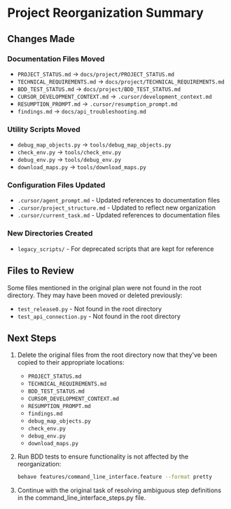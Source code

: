 # Project Reorganization Summary

## Changes Made

### Documentation Files Moved
- `PROJECT_STATUS.md` → `docs/project/PROJECT_STATUS.md`
- `TECHNICAL_REQUIREMENTS.md` → `docs/project/TECHNICAL_REQUIREMENTS.md`
- `BDD_TEST_STATUS.md` → `docs/project/BDD_TEST_STATUS.md`
- `CURSOR_DEVELOPMENT_CONTEXT.md` → `.cursor/development_context.md`
- `RESUMPTION_PROMPT.md` → `.cursor/resumption_prompt.md`
- `findings.md` → `docs/api_troubleshooting.md`

### Utility Scripts Moved
- `debug_map_objects.py` → `tools/debug_map_objects.py`
- `check_env.py` → `tools/check_env.py`
- `debug_env.py` → `tools/debug_env.py`
- `download_maps.py` → `tools/download_maps.py`

### Configuration Files Updated
- `.cursor/agent_prompt.md` - Updated references to documentation files
- `.cursor/project_structure.md` - Updated to reflect new organization
- `.cursor/current_task.md` - Updated references to documentation files

### New Directories Created
- `legacy_scripts/` - For deprecated scripts that are kept for reference

## Files to Review

Some files mentioned in the original plan were not found in the root directory. They may have been moved or deleted previously:
- `test_release0.py` - Not found in the root directory
- `test_api_connection.py` - Not found in the root directory

## Next Steps

1. Delete the original files from the root directory now that they've been copied to their appropriate locations:
   - `PROJECT_STATUS.md`
   - `TECHNICAL_REQUIREMENTS.md`
   - `BDD_TEST_STATUS.md`
   - `CURSOR_DEVELOPMENT_CONTEXT.md`
   - `RESUMPTION_PROMPT.md`
   - `findings.md`
   - `debug_map_objects.py`
   - `check_env.py`
   - `debug_env.py`
   - `download_maps.py`

2. Run BDD tests to ensure functionality is not affected by the reorganization:
   ```bash
   behave features/command_line_interface.feature --format pretty
   ```

3. Continue with the original task of resolving ambiguous step definitions in the command_line_interface_steps.py file.
